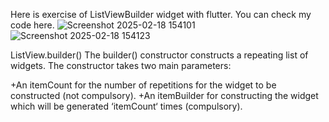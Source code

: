 Here is exercise of ListViewBuilder widget with flutter. You can check my code here. 
![Screenshot 2025-02-18 154101](https://github.com/user-attachments/assets/0ae4c79f-7c4e-4978-bb47-7d10b6ea3d64)
![Screenshot 2025-02-18 154123](https://github.com/user-attachments/assets/b6a71c7d-ba57-4295-8047-f9977a771dc5)

ListView.builder()
The builder() constructor constructs a repeating list of widgets. The constructor takes two main parameters:  

+An itemCount for the number of repetitions for the widget to be constructed (not compulsory).
+An itemBuilder for constructing the widget which will be generated ‘itemCount‘ times (compulsory).
